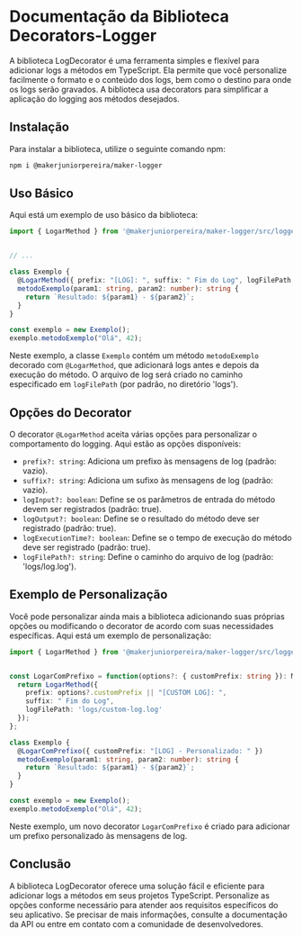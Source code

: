 # Documentação da Biblioteca Decorators-Logger

A biblioteca LogDecorator é uma ferramenta simples e flexível para adicionar logs a métodos em TypeScript. Ela permite que você personalize facilmente o formato e o conteúdo dos logs, bem como o destino para onde os logs serão gravados. A biblioteca usa decorators para simplificar a aplicação do logging aos métodos desejados.

## Instalação

Para instalar a biblioteca, utilize o seguinte comando npm:

```bash
npm i @makerjuniorpereira/maker-logger
```

## Uso Básico

Aqui está um exemplo de uso básico da biblioteca:

```typescript
import { LogarMethod } from '@makerjuniorpereira/maker-logger/src/logger';


// ...

class Exemplo {
  @LogarMethod({ prefix: "[LOG]: ", suffix: " Fim do Log", logFilePath: 'logs/log.log' })
  metodoExemplo(param1: string, param2: number): string {
    return `Resultado: ${param1} - ${param2}`;
  }
}

const exemplo = new Exemplo();
exemplo.metodoExemplo("Olá", 42);
```

Neste exemplo, a classe `Exemplo` contém um método `metodoExemplo` decorado com `@LogarMethod`, que adicionará logs antes e depois da execução do método. O arquivo de log será criado no caminho especificado em `logFilePath` (por padrão, no diretório 'logs').

## Opções do Decorator

O decorator `@LogarMethod` aceita várias opções para personalizar o comportamento do logging. Aqui estão as opções disponíveis:

- `prefix?: string`: Adiciona um prefixo às mensagens de log (padrão: vazio).
- `suffix?: string`: Adiciona um sufixo às mensagens de log (padrão: vazio).
- `logInput?: boolean`: Define se os parâmetros de entrada do método devem ser registrados (padrão: true).
- `logOutput?: boolean`: Define se o resultado do método deve ser registrado (padrão: true).
- `logExecutionTime?: boolean`: Define se o tempo de execução do método deve ser registrado (padrão: true).
- `logFilePath?: string`: Define o caminho do arquivo de log (padrão: 'logs/log.log').

## Exemplo de Personalização

Você pode personalizar ainda mais a biblioteca adicionando suas próprias opções ou modificando o decorator de acordo com suas necessidades específicas. Aqui está um exemplo de personalização:

```typescript
import { LogarMethod } from '@makerjuniorpereira/maker-logger/src/logger';


const LogarComPrefixo = function(options?: { customPrefix: string }): MethodDecorator {
  return LogarMethod({
    prefix: options?.customPrefix || "[CUSTOM LOG]: ",
    suffix: " Fim do Log",
    logFilePath: 'logs/custom-log.log'
  });
};

class Exemplo {
  @LogarComPrefixo({ customPrefix: "[LOG] - Personalizado: " })
  metodoExemplo(param1: string, param2: number): string {
    return `Resultado: ${param1} - ${param2}`;
  }
}

const exemplo = new Exemplo();
exemplo.metodoExemplo("Olá", 42);
```

Neste exemplo, um novo decorator `LogarComPrefixo` é criado para adicionar um prefixo personalizado às mensagens de log.

## Conclusão

A biblioteca LogDecorator oferece uma solução fácil e eficiente para adicionar logs a métodos em seus projetos TypeScript. Personalize as opções conforme necessário para atender aos requisitos específicos do seu aplicativo. Se precisar de mais informações, consulte a documentação da API ou entre em contato com a comunidade de desenvolvedores.